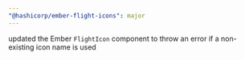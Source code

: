 ```yaml
---
"@hashicorp/ember-flight-icons": major
---
```


updated the Ember `FlightIcon` component to throw an error if a non-existing icon name is used
